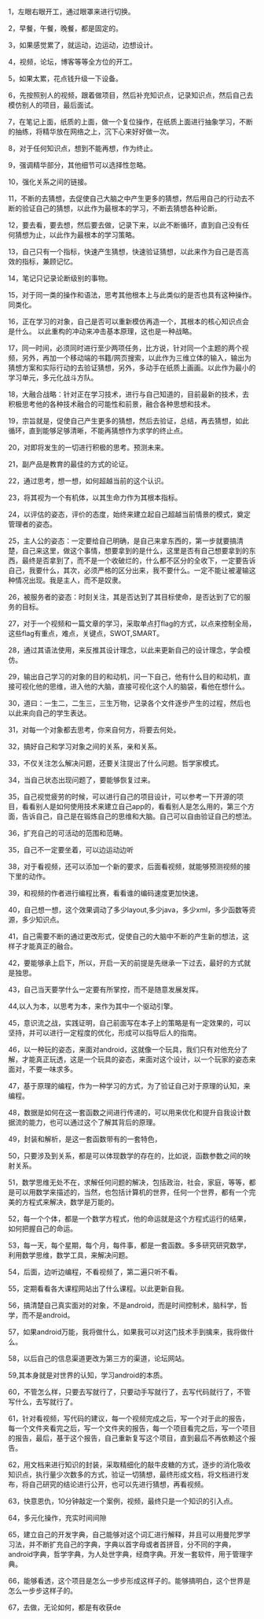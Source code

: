 1，左眼右眼开工，通过眼罩来进行切换。    

2，早餐，午餐，晚餐，都是固定的。   

3，如果感觉累了，就运动，边运动，边想设计。    

4，视频，论坛，博客等等全方位的开工。    

5，如果太累，花点钱升级一下设备。     

6，先按照别人的视频，跟着做项目，然后补充知识点，记录知识点，然后自己去模仿别人的项目，最后面试。        

7，在笔记上面，纸质的上面，做一个复位操作，在纸质上面进行抽象学习，不断的抽练，将精华放在网络之上，沉下心来好好做一次。    

8，对于任何知识点，想到不能再想，作为终止。     

9，强调精华部分，其他细节可以选择性忽略。      

10，强化关系之间的链接。    

11，不断的去猜想，去促使自己大脑之中产生更多的猜想，然后用自己的行动去不断的验证自己的猜想，以此作为最根本的学习，不断去猜想各种论断。    

12，要去看，要去想，然后要去做，记录下来，以此不断循环，直到自己没有任何猜想为止，以此作为最根本的学习策略。     

13，自己只有一个指标，快速产生猜想，快速验证猜想，以此来作为自己是否高效的指标，兼顾记忆。

14，笔记只记录论断级别的事物。  

15，对于同一类的操作和语法，思考其他根本上与此类似的是否也具有这种操作。同类化。     

16，正在学习的对象，自己是否可以重新模仿再造一个，其根本的核心知识点会是什么。 以此重构的冲动来冲击基本原理，这也是一种战略。       

17，同一时间，必须同时进行至少两项任务，比方说，针对同一个主题的两个视频，另外，再加一个移动端的书籍/网页搜索，以此作为三维立体的输入，输出为猜想方案和实际行动的去验证猜想，另外，多动手在纸质上画画。以此作为最小的学习单元，多元化战斗方队。    

18，大融合战略：针对正在学习技术，进行与自己知道的，目前最新的技术，去积极思考他的各种技术融合的可能性和前景，融合各种思想和技术。   

19，宗旨就是，促使自己产生更多的猜想，然后去验证，总结，再去猜想，如此循环，直到能够足够清晰，不能再猜想作为求学的终止点。     

20，对即将发生的一切进行积极的思考。预测未来。

21，副产品是教育的最佳的方式的论证。    

22，通过思考，想一想，如何超越当前的这个认识。   

23，将其视为一个有机体，以其生命力作为其根本指标。    

24，以评估的姿态，评价的态度，始终来建立起自己超越当前情景的模式，奠定管理者的姿态。    

25，主人公的姿态：一定要给自己明确，是自己来拿东西的，第一步就要搞清楚，自己来这里，做这个事情，想要拿到的是什么，这里是否有自己想要拿到的东西，最终是否拿到了，而不是一个收破烂的，什么都不区分的全收下，一定要告诉自己，我要什么，其次，必须严格的区分出来，我不要什么。一定不能让被灌输这种情况出现。我是主人，而不是奴隶。           

26，被服务者的姿态：时刻关注，其是否达到了其目标使命，是否达到了它的服务的目标。   

27，对于一个视频和一篇文章的学习，采取单点打flag的方式，以点来控制全局，这些flag有重点，难点，关键点，SWOT,SMART。     

28，通过其语法使用，来反推其设计理念，以此来更新自己的设计理念，学会模仿。    

29，输出自己学习的对象的目的和动机，问一下自己，他有什么目的和动机，直接可视化他的思维，进入他的大脑，直接可视化这个人的脑袋，看他在想什么。     

30，道曰：一生二，二生三，三生万物，记录各个文件逐步产生的过程，然后也以此来向自己的学生表达。  

31，对每一个对象都去思考，你来自何方，将要去何处。    

32，搞好自己和学习对象之间的关系，亲和关系。    

33，不仅关注怎么解决问题，还要关注提出了什么问题。哲学家模式。     

34，当自己状态出现问题了，要能够恢复过来。    

35，自己视觉疲劳的时候，可以进行自己的项目设计，可以参考一下开源的项目，看看别人是如何使用技术来建立自己app的，看看别人是怎么用的，第三个方面，告诉自己，自己是在锻炼自己的思维和大脑。自己可以自由验证自己的想法。

36，扩充自己的可活动的范围和范畴。    

35，自己不一定要坐着，可以边运动边听    

38，对于看视频，还可以添加一个新的要求，后面看视频，就能够预测视频的接下里的动作。    

39，和视频的作者进行编程比赛，看看谁的编码速度更加快速。  

40，自己想一想，这个效果调动了多少layout,多少java，多少xml，多少函数等资源，多少知识点。    

41，自己需要不断的通过更改形式，促使自己的大脑中不断的产生新的想法，这样子才能真正的融合。     

42，要能够承上启下，所以，开启一天的前提是先继承一下过去，最好的方式就是独思。    

43，自己当天要学什么一定要有所掌控，而不是随意发展发挥。    

44,以人为本，以思考为本，来作为其中一个驱动引擎。     

45，意识流之战，实践证明，自己前面写在本子上的策略是有一定效果的，可以坚持，并可以进行一定程度的优化，形成可以指导后人的指南。     

46，以一种玩的姿态，来面对android，这就像一个玩具，我们只有对他充分了解，才能真正玩透，这是一个玩具的姿态，来面对这个设计，以一个玩家的姿态来面对，不要一味求多。      

47，基于原理的编程，作为一种学习的方式，为了验证自己对于原理的认知，来编程。

48，数据是如何在这一套函数之间进行传递的，可以用来优化和提升自我设计数据流的能力，也可以通过这个了解其背后的原理。      

49，封装和解析，是这一套函数带有的一套特色，

50，只要涉及到关系，都是可以体现数学的存在的，比如说，函数参数之间的映射关系。     

51，数学思维无处不在，求解任何问题的解决，包括政治，社会，家庭，等等，都是可以用数学来描述的，当然，也包括计算机的世界，任何一个世界，都有一个完美的方程式来解决，数学是万能的。      

52，每一个个体，都是一个数学方程式，他的命运就是这个方程式运行的结果，如何把握自己的命运。    

53，每一天，每个星期，每个月，每件事，都是一套函数。多多研究研究数学，利用数学思维，数学工具，来解决问题。      

54，后面，边听边编程，不看视频了，第二遍只听不看。     

55，定期看看各大课程网站出了什么课程。以此更新自我。     

56，搞清楚自己真实面对的对象，不是android，而是时间控制术，脑科学，哲学，而不是android。    

57，如果android万能，我将做什么，如果我可以对这门技术手到擒来，我将做什么。     

58，以后自己的信息渠道更改为第三方的渠道，论坛网站。     

59,其本身就是对世界的认知，学习android的本质。     

60，不管怎么样，只要去写就行了，只要动手写就行了，去写代码就行了，不管写什么，去写就行了。

61，针对看视频，写代码的建议，每一个视频完成之后，写一个对于此的报告，每一个文件夹看完之后，写一个文件夹的报告，每一个项目看完之后，写一个项目的报告，最后，基于这个报告，自己重新复写这个项目，直到最后不再依赖这个报告。

62，用文档来进行知识的封装，采取精细化的敲牛皮糖的方式，逐步的消化吸收知识点，执行量少次数多的方式，验证一切猜想，最终形成文档，将文档进行发布，将自己研究的结论进行公开，也可以先进行猜想，再看视频。     

63，快意恩仇，10分钟敲定一个案例，视频，最终只是一个知识的引入点。   

64，多元化操作，充实时间间隙    

65，建立自己的开发字典，自己能够对这个词汇进行解释，并且可以用曼陀罗学习法，并不断扩充自己的字典，字典以首字母或者首拼音，分不同的字典，android字典，哲学字典，为人处世字典，经商字典。开发一套软件，用于管理字典。       

66，能够看透，这个项目是怎么一步步形成这样子的。能够搞明白，这个世界是怎么一步步这样子的。        

67，去做，无论如何，都是有收获de     
